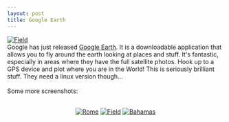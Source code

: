 ```yaml
--- 
layout: post
title: Google Earth
---
```

[![Field](http://earth.google.com/images/earth.jpg "Field")](http://earth.google.com/images/earth.jpg)<br />Google has just released [Google Earth](http://earth.google.com/). It is a downloadable application that allows you to fly around the earth looking at places and stuff. It's fantastic, especially in areas where they have the full satellite photos. Hook up to a GPS device and plot where you are in the World! This is seriously brilliant stuff. They need a linux version though...<br /><br />Some more screenshots:<br /><br /><center>[![Rome](http://earth.google.com/images/rome_th.jpg "Rome")](http://earth.google.com/images/rome.jpg)    [![Field](http://earth.google.com/images/field_th.jpg "Field")](http://earth.google.com/images/field.jpg)    [![Bahamas](http://earth.google.com/images/bahamas_th.jpg "Bahamas")](http://earth.google.com/images/bahamas.jpg)</center><br /><br />
